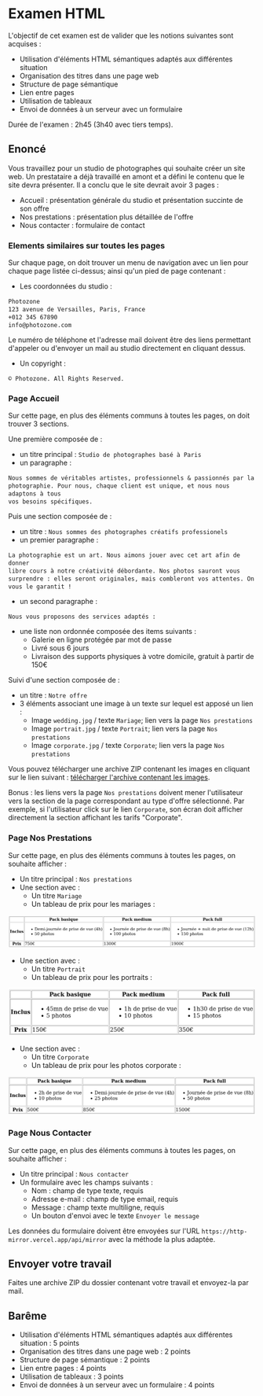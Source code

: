 # Examen HTML

L'objectif de cet examen est de valider que les notions suivantes sont acquises
:

- Utilisation d'éléments HTML sémantiques adaptés aux différentes situation
- Organisation des titres dans une page web
- Structure de page sémantique
- Lien entre pages
- Utilisation de tableaux
- Envoi de données à un serveur avec un formulaire

Durée de l'examen : 2h45 (3h40 avec tiers temps).

## Enoncé

Vous travaillez pour un studio de photographes qui souhaite créer un site web.
Un prestataire a déjà travaillé en amont et a défini le contenu que le site
devra présenter. Il a conclu que le site devrait avoir 3 pages :

- Accueil : présentation générale du studio et présentation succinte de son offre
- Nos prestations : présentation plus détaillée de l'offre
- Nous contacter : formulaire de contact

### Elements similaires sur toutes les pages

Sur chaque page, on doit trouver un menu de navigation avec un lien pour chaque
page listée ci-dessus; ainsi qu'un pied de page contenant :

- Les coordonnées du studio :

```
Photozone
123 avenue de Versailles, Paris, France
+012 345 67890
info@photozone.com
```

Le numéro de téléphone et l'adresse mail doivent être des liens permettant
d'appeler ou d'envoyer un mail au studio directement en cliquant dessus.

- Un copyright : 

```
© Photozone. All Rights Reserved.
```

### Page Accueil

Sur cette page, en plus des éléments communs à toutes les pages, on doit
trouver 3 sections.

Une première composée de :

- un titre principal : `Studio de photographes basé à Paris`
- un paragraphe :

```
Nous sommes de véritables artistes, professionnels & passionnés par la
photographie. Pour nous, chaque client est unique, et nous nous adaptons à tous
vos besoins spécifiques.
```

Puis une section composée de :

- un titre : `Nous sommes des photographes créatifs professionels`
- un premier paragraphe :

```
La photographie est un art. Nous aimons jouer avec cet art afin de donner
libre cours à notre créativité débordante. Nos photos sauront vous
surprendre : elles seront originales, mais combleront vos attentes. On
vous le garantit !
```

- un second paragraphe :

```
Nous vous proposons des services adaptés :
```

- une liste non ordonnée composée des items suivants :
	- Galerie en ligne protégée par mot de passe
	- Livré sous 6 jours
	- Livraison des supports physiques à votre domicile, gratuit à partir de 150€

Suivi d'une section composée de :

- un titre : `Notre offre`
- 3 éléments associant une image à un texte sur lequel est apposé un lien :
	- Image `wedding.jpg` / texte `Mariage`; lien vers la page `Nos prestations`
	- Image `portrait.jpg` / texte `Portrait`; lien vers la page `Nos prestations`
	- Image `corporate.jpg` / texte `Corporate`; lien vers la page `Nos prestations`

Vous pouvez télécharger une archive ZIP contenant les images en cliquant sur le
lien suivant : [télécharger l'archive contenant les images](./images.zip).

Bonus : les liens vers la page `Nos prestations` doivent mener l'utilisateur
vers la section de la page correspondant au type d'offre sélectionné. Par
exemple, si l'utilisateur click sur le lien `Corporate`, son écran doit
afficher directement la section affichant les tarifs "Corporate".

### Page Nos Prestations

Sur cette page, en plus des éléments communs à toutes les pages, on souhaite
afficher :

- Un titre principal : `Nos prestations`
- Une section avec :
	- Un titre `Mariage`
	- Un tableau de prix pour les mariages :

![Tableau de prix pour les mariages](./tableau-prix-mariage.png)

- Une section avec :
	- Un titre `Portrait`
	- Un tableau de prix pour les portraits :

![Tableau de prix pour les portraits](./tableau-prix-portrait.png)

- Une section avec :
	- Un titre `Corporate`
	- Un tableau de prix pour les photos corporate :

![Tableau de prix pour les photos corporate](./tableau-prix-corporate.png)

### Page Nous Contacter

Sur cette page, en plus des éléments communs à toutes les pages, on souhaite
afficher :

- Un titre principal : `Nous contacter`
- Un formulaire avec les champs suivants :
	- Nom : champ de type texte, requis
	- Adresse e-mail : champ de type email, requis
	- Message : champ texte multiligne, requis
	- Un bouton d'envoi avec le texte `Envoyer le message`

Les données du formulaire doivent être envoyées sur l'URL
`https://http-mirror.vercel.app/api/mirror` avec la méthode la plus adaptée.

## Envoyer votre travail

Faites une archive ZIP du dossier contenant votre travail et envoyez-la par
mail.

## Barême

- Utilisation d'éléments HTML sémantiques adaptés aux différentes situation : 5 points
- Organisation des titres dans une page web : 2 points
- Structure de page sémantique : 2 points
- Lien entre pages : 4 points
- Utilisation de tableaux : 3 points
- Envoi de données à un serveur avec un formulaire : 4 points
